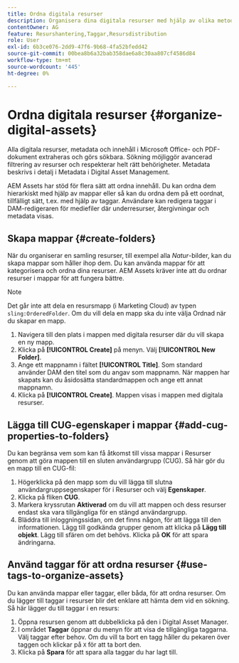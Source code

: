 ```yaml
---
title: Ordna digitala resurser
description: Organisera dina digitala resurser med hjälp av olika metoder i Adobe Experience Manager Assets.
contentOwner: AG
feature: Resurshantering,Taggar,Resursdistribution
role: User
exl-id: 6b3ce076-2dd9-47f6-9b68-4fa52bfedd42
source-git-commit: 00bea8b6a32bab358dae6a8c30aa807cf4586d84
workflow-type: tm+mt
source-wordcount: '445'
ht-degree: 0%

---
```


# Ordna digitala resurser {#organize-digital-assets}

Alla digitala resurser, metadata och innehåll i Microsoft Office- och PDF-dokument extraheras och görs sökbara. Sökning möjliggör avancerad filtrering av resurser och respekterar helt rätt behörigheter. Metadata beskrivs i detalj i Metadata i Digital Asset Management.

AEM Assets har stöd för flera sätt att ordna innehåll. Du kan ordna dem hierarkiskt med hjälp av mappar eller så kan du ordna dem på ett oordnat, tillfälligt sätt, t.ex. med hjälp av taggar. Användare kan redigera taggar i DAM-redigeraren för mediefiler där underresurser, återgivningar och metadata visas.

## Skapa mappar {#create-folders}

När du organiserar en samling resurser, till exempel alla *Natur*-bilder, kan du skapa mappar som håller ihop dem. Du kan använda mappar för att kategorisera och ordna dina resurser. AEM Assets kräver inte att du ordnar resurser i mappar för att fungera bättre.

>[!NOTE]
>
>Det går inte att dela en resursmapp (i Marketing Cloud) av typen `sling:OrderedFolder`. Om du vill dela en mapp ska du inte välja Ordnad när du skapar en mapp.

1. Navigera till den plats i mappen med digitala resurser där du vill skapa en ny mapp.
1. Klicka på **[!UICONTROL Create]** på menyn. Välj **[!UICONTROL New Folder]**.
1. Ange ett mappnamn i fältet **[!UICONTROL Title]**. Som standard använder DAM den titel som du angav som mappnamn. När mappen har skapats kan du åsidosätta standardmappen och ange ett annat mappnamn.
1. Klicka på **[!UICONTROL Create]**. Mappen visas i mappen med digitala resurser.

## Lägga till CUG-egenskaper i mappar {#add-cug-properties-to-folders}

Du kan begränsa vem som kan få åtkomst till vissa mappar i Resurser genom att göra mappen till en sluten användargrupp (CUG). Så här gör du en mapp till en CUG-fil:

1. Högerklicka på den mapp som du vill lägga till slutna användargruppsegenskaper för i Resurser och välj **Egenskaper**.
1. Klicka på fliken **CUG**.
1. Markera kryssrutan **Aktiverad** om du vill att mappen och dess resurser endast ska vara tillgängliga för en stängd användargrupp.
1. Bläddra till inloggningssidan, om det finns någon, för att lägga till den informationen. Lägg till godkända grupper genom att klicka på **Lägg till objekt**. Lägg till sfären om det behövs. Klicka på **OK** för att spara ändringarna.

## Använd taggar för att ordna resurser {#use-tags-to-organize-assets}

Du kan använda mappar eller taggar, eller båda, för att ordna resurser. Om du lägger till taggar i resurser blir det enklare att hämta dem vid en sökning. Så här lägger du till taggar i en resurs:

1. Öppna resursen genom att dubbelklicka på den i Digital Asset Manager.
1. I området **Taggar** öppnar du menyn för att visa de tillgängliga taggarna. Välj taggar efter behov. Om du vill ta bort en tagg håller du pekaren över taggen och klickar på `X` för att ta bort den.
1. Klicka på **Spara** för att spara alla taggar du har lagt till.
